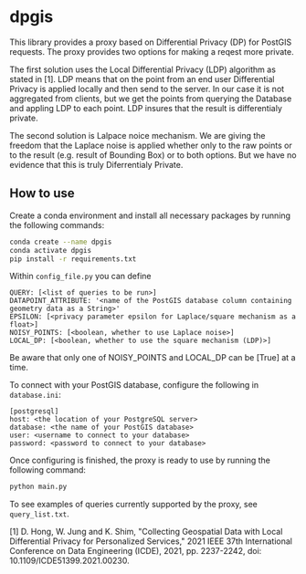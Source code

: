# dpgis

This library provides a proxy based on Differential Privacy (DP) for PostGIS requests. The proxy provides two options for making a reqest more private. 

The first solution uses the Local Differential Privacy (LDP) algorithm as stated in [1]. LDP means that on the point from an end user Differential Privacy is applied locally and then send to the server. In our case it is not aggregated from clients, but we get the points from querying the Database and appling LDP to each point. LDP insures that the result is differentialy private.

The second solution is Lalpace noice mechanism. We are giving the freedom that the Laplace noise is applied whether only to the raw points or to the result (e.g. result of Bounding Box) or to both options. But we have no evidence that this is truly Diferrentialy Private.


## How to use

Create a conda environment and install all necessary packages by running the following commands:

``` bash
conda create --name dpgis
conda activate dpgis
pip install -r requirements.txt
```

Within `config_file.py` you can define

```
QUERY: [<list of queries to be run>]
DATAPOINT_ATTRIBUTE: '<name of the PostGIS database column containing geometry data as a String>'
EPSILON: [<privacy parameter epsilon for Laplace/square mechanism as a float>]
NOISY_POINTS: [<boolean, whether to use Laplace noise>]
LOCAL_DP: [<boolean, whether to use the square mechanism (LDP)>]
```

Be aware that only one of NOISY_POINTS and LOCAL_DP can be [True] at a time.

To connect with your PostGIS database, configure the following in `database.ini`:

```
[postgresql]
host: <the location of your PostgreSQL server>
database: <the name of your PostGIS database>
user: <username to connect to your database>
password: <password to connect to your database>
```

Once configuring is finished, the proxy is ready to use by running the following command:

``` bash
python main.py
```

To see examples of queries currently supported by the proxy, see `query_list.txt`.

[1] D. Hong, W. Jung and K. Shim, "Collecting Geospatial Data with Local Differential Privacy for Personalized Services," 2021 IEEE 37th International Conference on Data Engineering (ICDE), 2021, pp. 2237-2242, doi: 10.1109/ICDE51399.2021.00230.